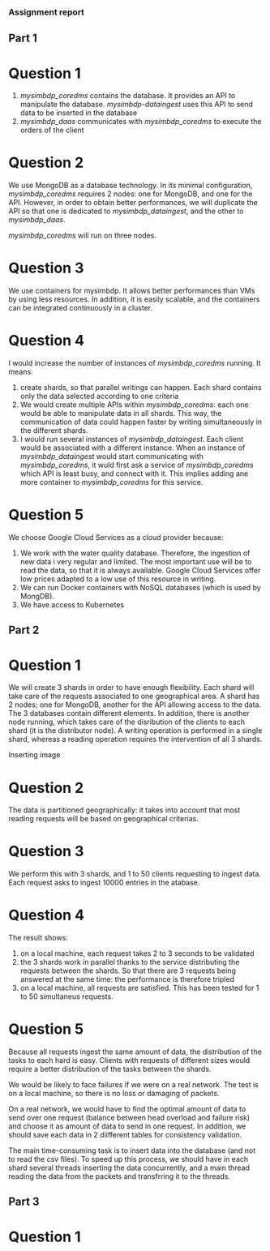 ### Assignment report


## Part 1

# Question 1

1. *mysimbdp_coredms* contains the database. It provides an API to manipulate the database. *mysimbdp-dataingest* uses this API to send data to be inserted in the database
2. *mysimbdp_daas* communicates with *mysimbdp_coredms* to execute the orders of the client

# Question 2

We use MongoDB as a database technology. In its minimal configuration, *mysimbdp_coredms* requires 2 nodes: one for MongoDB, and one for the API. However, in order to obtain better performances, we will duplicate the API so that one is dedicated to *mysimbdp_dataingest*, and the other to *mysimbdp_daas*.

*mysimbdp_coredms* will run on three nodes.

# Question 3

We use containers for mysimbdp. It allows better performances than VMs by using less resources. In addition, it is easily scalable, and the containers can be integrated continuously in a cluster.

# Question 4

I would increase the number of instances of *mysimbdp_coredms* running. It means:
1. create shards, so that parallel writings can happen. Each shard contains only the data selected according to one criteria
2. We would create multiple APIs within *mysimbdp_coredms*: each one would be able to manipulate data in all shards. This way, the communication of data could happen faster by writing simultaneously in the different shards.
3. I would run several instances of *mysimbdp_dataingest*. Each client would be associated with a different instance. When an instance of *mysimbdp_dataingest* would start communicating with *mysimbdp_coredms*, it wuld first ask a service of *mysimbdp_coredms* which API is least busy, and connect with it. This implies adding ane more container to *mysimbdp_coredms* for this service.

# Question 5

We choose Google Cloud Services as a cloud provider because:
1. We work with the water quality database. Therefore, the ingestion of new data i very regular and limited. The most important use will be to read the data, so that it is always available. Google Cloud Services offer low prices adapted to a low use of this resource in writing.
2. We can run Docker containers with NoSQL databases (which is used by MongDB).
3. We have access to Kubernetes


## Part 2

# Question 1

We will create 3 shards in order to have enough flexibility. Each shard will take care of the requests associated to one geographical area. A shard has 2 nodes; one for MongoDB, another for the API allowing access to the data. The 3 databases contain different elements. In addition, there is another node running, which takes care of the disribution of the clients to each shard (it is the distributor node). A writing operation is performed in a single shard, whereas a reading operation requires the intervention of all 3 shards.

Inserting image

# Question 2

The data is partitioned geographically: it takes into account that most reading requests will be based on geographical criterias.

# Question 3

We perform this with 3 shards, and 1 to 50 clients requesting to ingest data. Each request asks to ingest 10000 entries in the atabase.

# Question 4

The result shows:
1. on a local machine, each request takes 2 to 3 seconds to be validated
2. the 3 shards work in parallel thanks to the service distributing the requests between the shards. So that there are 3 requests being answered at the same time: the performance is therefore tripled
3. on a local machine, all requests are satisfied. This has been tested for 1 to 50 simultaneus requests.

# Question 5

Because all requests ingest the same amount of data, the distribution of the tasks to each hard is easy. Clients with requests of different sizes would require a better distribution of the tasks between the shards.

We would be likely to face failures if we were on a real network. The test is on a local machine, so there is no loss or damaging of packets.

On a real network, we would have to find the optimal amount of data to send over one request (balance between head overload and failure risk) and choose it as amount of data to send in one request. In addition, we should save each data in 2 diifferent tables for consistency validation.

The main time-consuming task is to insert data into the database (and not to read the csv files). To speed up this process, we should have in each shard several threads inserting the data concurrently, and a main thread reading the data from the packets and transfrring it to the threads.

## Part 3

# Question 1
